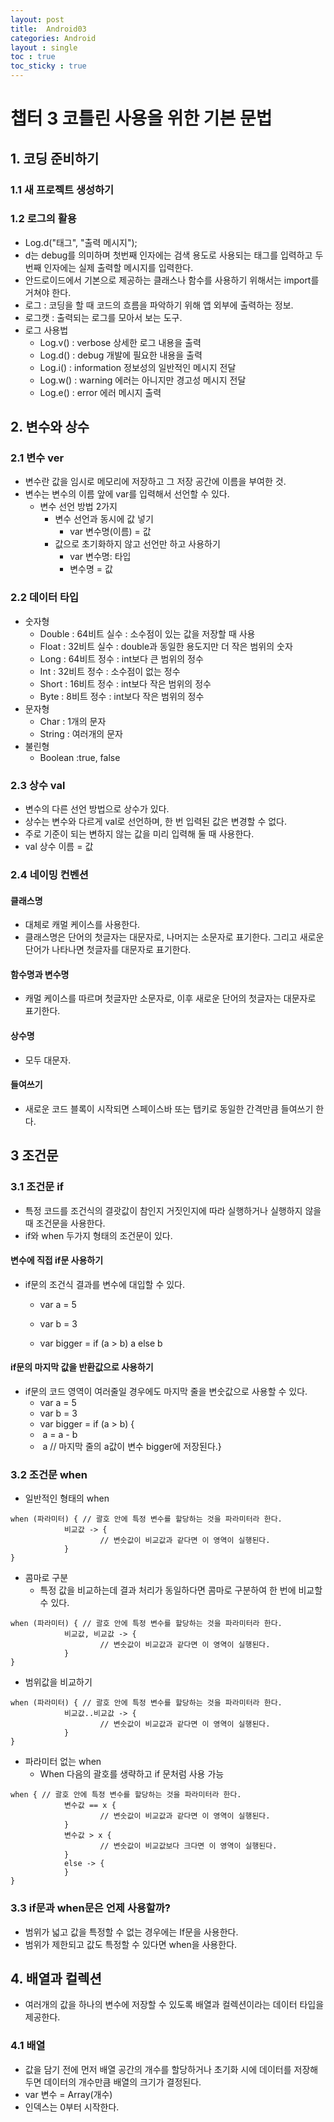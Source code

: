 ```yaml
---
layout: post
title:  Android03
categories: Android
layout : single
toc : true 
toc_sticky : true
---
```

# 챕터 3 코틀린 사용을 위한 기본 문법

## 1. 코딩 준비하기

### 1.1 새 프로젝트 생성하기

### 1.2 로그의 활용

- Log.d("태그", "출력 메시지");
- d는 debug를 의미하며 첫번째 인자에는 검색 용도로 사용되는 태그를 입력하고 두번째 인자에는 실제 출력할 메시지를 입력한다.
- 안드로이드에서 기본으로 제공하는 클래스나 함수를 사용하기 위해서는 import를 거쳐야 한다.
- 로그 : 코딩을 할 때 코드의 흐름을 파악하기 위해 앱 외부에 출력하는 정보.
- 로그캣 : 출력되는 로그를 모아서 보는 도구.
- 로그 사용법
  - Log.v() : verbose 상세한 로그 내용을 출력
  - Log.d() : debug 개발에 필요한 내용을 출력
  - Log.i() : information 정보성의 일반적인 메시지 전달
  - Log.w() : warning 에러는 아니지만 경고성 메시지 전달
  - Log.e() : error 에러 메시지 출력



## 2. 변수와 상수

### 2.1 변수 ver

- 변수란 값을 임시로 메모리에 저장하고 그 저장 공간에 이름을 부여한 것.
- 변수는 변수의 이름 앞에 var를 입력해서 선언할 수 있다.
  - 변수 선언 방법 2가지
    - 변수 선언과 동시에 값 넣기
      - var 변수명(이름) = 값
    - 값으로 초기화하지 않고 선언만 하고 사용하기
      - var 변수명: 타입
      - 변수명 = 값



### 2.2 데이터 타입

- 숫자형
  - Double : 64비트 실수 : 소수점이 있는 값을 저장할 때 사용
  - Float : 32비트 실수 : double과 동일한 용도지만 더 작은 범위의 숫자
  - Long : 64비트 정수 : int보다 큰 범위의 정수
  - Int : 32비트 정수 : 소수점이 없는 정수
  - Short : 16비트 정수 : int보다 작은 범위의 정수
  - Byte : 8비트 정수 : int보다 작은 범위의 정수
- 문자형
  - Char : 1개의 문자
  - String : 여러개의 문자
- 불린형
  - Boolean :true, false



### 2.3 상수 val

- 변수의 다른 선언 방법으로 상수가 있다.
- 상수는 변수와 다르게 val로 선언하며, 한 번 입력된 값은 변경할 수 없다.
- 주로 기준이 되는 변하지 않는 값을 미리 입력해 둘 때 사용한다.
- val 상수 이름 = 값



### 2.4 네이밍 컨벤션

#### 클래스명

- 대체로 캐멀 케이스를 사용한다.
- 클래스명은 단어의 첫글자는 대문자로, 나머지는 소문자로 표기한다. 그리고 새로운 단어가 나타나면 첫글자를 대문자로 표기한다.

#### 함수명과 변수명

- 캐멀 케이스를 따르며 첫글자만 소문자로, 이후 새로운 단어의 첫글자는 대문자로 표기한다.

#### 상수명

- 모두 대문자.

#### 들여쓰기

- 새로운 코드 블록이 시작되면 스페이스바 또는 탭키로 동일한 간격만큼 들여쓰기 한다.



## 3 조건문

### 3.1 조건문 if

- 특정 코드를 조건식의 결괏값이 참인지 거짓인지에 따라 실행하거나 실행하지 않을 때 조건문을 사용한다.
- if와 when 두가지 형태의 조건문이 있다.

#### 변수에 직접 if문 사용하기

- if문의 조건식 결과를 변수에 대입할 수 있다.

  - var a = 5
  - var b = 3 

  - var bigger = if (a > b) a else b

#### if문의 마지막 값을 반환값으로 사용하기

- if문의 코드 영역이 여러줄일 경우에도 마지막 줄을 변숫값으로 사용할 수 있다.
  - var a = 5
  - var b = 3 
  - var bigger = if (a > b) {
  - ​        a = a - b
  - ​         a // 마지막 줄의 a값이 변수 bigger에 저장된다.}



### 3.2 조건문 when

- 일반적인 형태의 when

```
when (파라미터) { // 괄호 안에 특정 변수를 할당하는 것을 파라미터라 한다.
			비교값 -> {
					// 변숫값이 비교값과 같다면 이 영역이 실행된다.
			}
}
```

- 콤마로 구분
  - 특정 값을 비교하는데 결과 처리가 동일하다면 콤마로 구분하여 한 번에 비교할 수 있다.
```
when (파라미터) { // 괄호 안에 특정 변수를 할당하는 것을 파라미터라 한다.
			비교값, 비교값 -> {
					// 변숫값이 비교값과 같다면 이 영역이 실행된다.
			}
}
```

- 범위값을 비교하기

```
when (파라미터) { // 괄호 안에 특정 변수를 할당하는 것을 파라미터라 한다.
			비교값..비교값 -> {
					// 변숫값이 비교값과 같다면 이 영역이 실행된다.
			}
}
```

- 파라미터 없는 when
  - When 다음의 괄호를 생략하고 if 문처럼 사용 가능

```
when { // 괄호 안에 특정 변수를 할당하는 것을 파라미터라 한다.
			변수값 == x {
					// 변숫값이 비교값과 같다면 이 영역이 실행된다.
			}
			변수값 > x {
					// 변숫값이 비교값보다 크다면 이 영역이 실행된다.
			}
			else -> {
			}
}
```



### 3.3 if문과 when문은 언제 사용할까?

- 범위가 넓고 값을 특정할 수 없는 경우에는 If문을 사용한다.
- 범위가 제한되고 값도 특정할 수 있다면 when을 사용한다.



## 4. 배열과 컬렉션

- 여러개의 값을 하나의 변수에 저장할 수 있도록 배열과 컬렉션이라는 데이터 타입을 제공한다.



### 4.1 배열

- 값을 담기 전에 먼저 배열 공간의 개수를 할당하거나 초기화 시에 데이터를 저장해두면 데이터의 개수만큼 배열의 크기가 결정된다.
- var 변수 = Array(개수)
- 인덱스는 0부터 시작한다.

